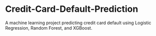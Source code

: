 # Credit-Card-Default-Prediction
A machine learning project predicting credit card default using Logistic Regression, Random Forest, and XGBoost.
